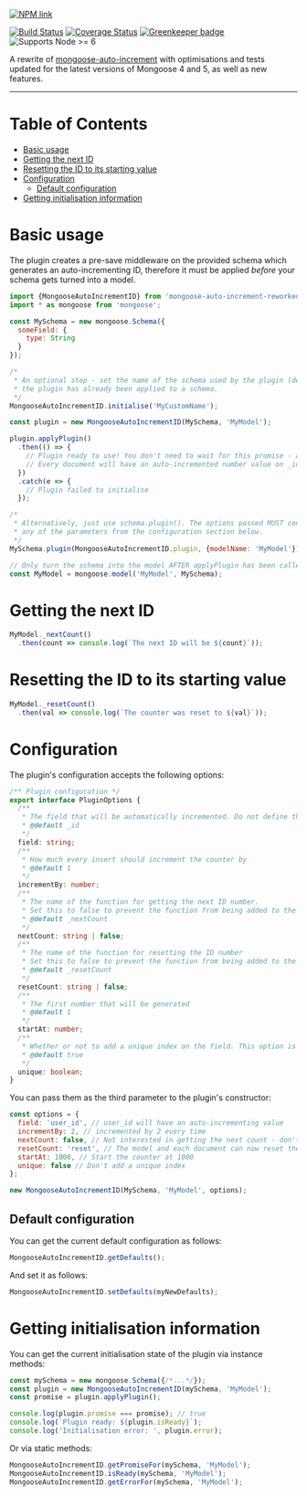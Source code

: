 [![NPM link](https://nodei.co/npm/mongoose-auto-increment-reworked.svg?compact=true)](https://www.npmjs.com/package/mongoose-auto-increment-reworked)

[![Build Status](https://travis-ci.org/Alorel/mongoose-auto-increment-reworked.svg?branch=1.2.1)](https://travis-ci.org/Alorel/mongoose-auto-increment-reworked)
[![Coverage Status](https://coveralls.io/repos/github/Alorel/mongoose-auto-increment-reworked/badge.svg?branch=1.2.1)](https://coveralls.io/github/Alorel/mongoose-auto-increment-reworked?branch=1.2.1)
[![Greenkeeper badge](https://badges.greenkeeper.io/Alorel/mongoose-auto-increment-reworked.svg)](https://greenkeeper.io/)
![Supports Node >= 6](https://img.shields.io/badge/Node-%3E=6-brightgreen.svg)

A rewrite of [mongoose-auto-increment](https://www.npmjs.com/package/mongoose-auto-increment) with optimisations and
tests updated for the latest versions of Mongoose 4 and 5, as well as new features.

-----

# Table of Contents

<!-- START doctoc generated TOC please keep comment here to allow auto update -->
<!-- DON'T EDIT THIS SECTION, INSTEAD RE-RUN doctoc TO UPDATE -->


- [Basic usage](#basic-usage)
- [Getting the next ID](#getting-the-next-id)
- [Resetting the ID to its starting value](#resetting-the-id-to-its-starting-value)
- [Configuration](#configuration)
  - [Default configuration](#default-configuration)
- [Getting initialisation information](#getting-initialisation-information)

<!-- END doctoc generated TOC please keep comment here to allow auto update -->

# Basic usage

The plugin creates a pre-save middleware on the provided schema which generates an auto-incrementing ID, therefore it
must be applied *before* your schema gets turned into a model.

```javascript
import {MongooseAutoIncrementID} from 'mongoose-auto-increment-reworked';
import * as mongoose from 'mongoose';

const MySchema = new mongoose.Schema({
  someField: {
    type: String
  }
});

/*
 * An optional step - set the name of the schema used by the plugin (defaults to 'IdCounter'). Has no effect if
 * the plugin has already been applied to a schema.
 */
MongooseAutoIncrementID.initialise('MyCustomName');

const plugin = new MongooseAutoIncrementID(MySchema, 'MyModel');

plugin.applyPlugin()
  .then(() => {
    // Plugin ready to use! You don't need to wait for this promise - any save queries will just get queued.
    // Every document will have an auto-incremented number value on _id.
  })
  .catch(e => {
    // Plugin failed to initialise
  });

/*
 * Alternatively, just use schema.plugin(). The options passed MUST contain the "modelName" key and, optionally,
 * any of the parameters from the configuration section below.
 */
MySchema.plugin(MongooseAutoIncrementID.plugin, {modelName: 'MyModel'});

// Only turn the schema into the model AFTER applyPlugin has been called. You do not need to wait for the promise to resolve.
const MyModel = mongoose.model('MyModel', MySchema);
```

# Getting the next ID 

```javascript
MyModel._nextCount()
  .then(count => console.log(`The next ID will be ${count}`));
```

# Resetting the ID to its starting value

```javascript
MyModel._resetCount()
  .then(val => console.log(`The counter was reset to ${val}`));
```

# Configuration

The plugin's configuration accepts the following options:

```typescript
/** Plugin configuration */
export interface PluginOptions {
  /**
   * The field that will be automatically incremented. Do not define this in your schema.
   * @default _id
   */
  field: string;
  /**
   * How much every insert should increment the counter by
   * @default 1
   */
  incrementBy: number;
  /**
   * The name of the function for getting the next ID number.
   * Set this to false to prevent the function from being added to the schema's static and instance methods.
   * @default _nextCount
   */
  nextCount: string | false;
  /**
   * The name of the function for resetting the ID number
   * Set this to false to prevent the function from being added to the schema's static and instance methods.
   * @default _resetCount
   */
  resetCount: string | false;
  /**
   * The first number that will be generated
   * @default 1
   */
  startAt: number;
  /**
   * Whether or not to add a unique index on the field. This option is ignored if the field name is _id.
   * @default true
   */
  unique: boolean;
}
```

You can pass them as the third parameter to the plugin's constructor:

```javascript
const options = {
  field: 'user_id', // user_id will have an auto-incrementing value
  incrementBy: 2, // incremented by 2 every time
  nextCount: false, // Not interested in getting the next count - don't add it to the model
  resetCount: 'reset', // The model and each document can now reset the counter via the reset() method
  startAt: 1000, // Start the counter at 1000
  unique: false // Don't add a unique index
};

new MongooseAutoIncrementID(MySchema, 'MyModel', options);
```

## Default configuration

You can get the current default configuration as follows:

```javascript
MongooseAutoIncrementID.getDefaults();
```

And set it as follows:

```javascript
MongooseAutoIncrementID.setDefaults(myNewDefaults);
```

# Getting initialisation information

You can get the current initialisation state of the plugin via instance methods:

```javascript
const mySchema = new mongoose.Schema({/*...*/});
const plugin = new MongooseAutoIncrementID(mySchema, 'MyModel');
const promise = plugin.applyPlugin();

console.log(plugin.promise === promise); // true
console.log(`Plugin ready: ${plugin.isReady}`);
console.log('Initialisation error: ', plugin.error);
```

Or via static methods:

```javascript
MongooseAutoIncrementID.getPromiseFor(mySchema, 'MyModel');
MongooseAutoIncrementID.isReady(mySchema, 'MyModel');
MongooseAutoIncrementID.getErrorFor(mySchema, 'MyModel');
```